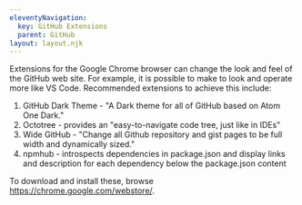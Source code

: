 ```yaml
---
eleventyNavigation:
  key: GitHub Extensions
  parent: GitHub
layout: layout.njk
---
```


Extensions for the Google Chrome browser can change
the look and feel of the GitHub web site.
For example, it is possible to make to look and operate
more like VS Code.
Recommended extensions to achieve this include:

1. GitHub Dark Theme - "A Dark theme for all of GitHub based on Atom One Dark."
1. Octotree - provides an "easy-to-navigate code tree, just like in IDEs"
1. Wide GitHub - "Change all Github repository and gist pages to be full width and dynamically sized."
1. npmhub - introspects dependencies in package.json and display links and description for each dependency below the package.json content

To download and install these, browse <https://chrome.google.com/webstore/>.
